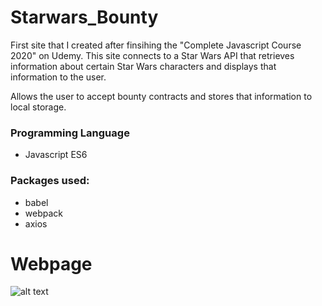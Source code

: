 # Starwars_Bounty
First site that I created after finsihing the "Complete Javascript Course 2020" on Udemy. This site connects to a Star Wars API that retrieves information about certain Star Wars
characters and displays that information to the user. 

Allows the user to accept bounty contracts and stores that information to local storage.

### Programming Language
- Javascript ES6

### Packages used:
- babel
- webpack
- axios

# Webpage 
![alt text](https://github.com/jcmalott/Starwars_Bounty/blob/main/pictures/Home_Page.PNG)
